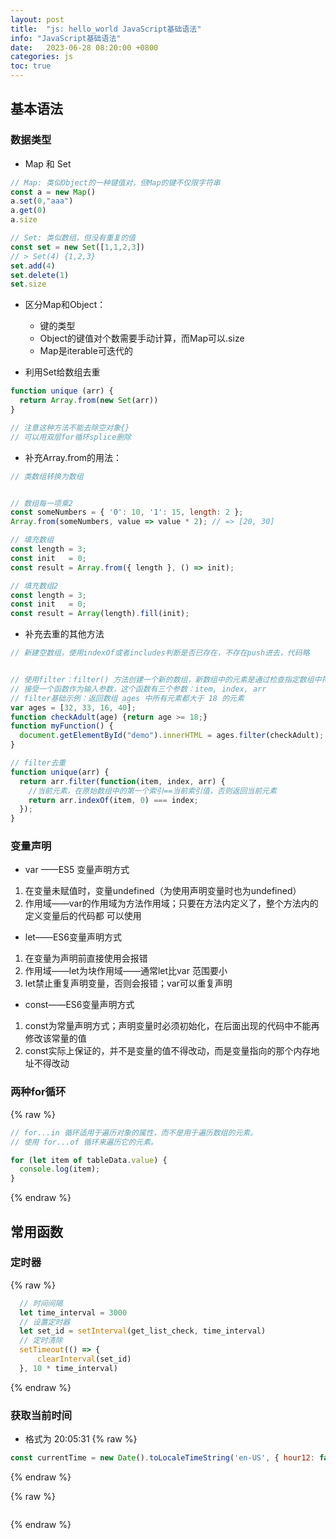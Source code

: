 ```yaml
---
layout: post
title:  "js: hello_world JavaScript基础语法"
info: "JavaScript基础语法"
date:   2023-06-28 08:20:00 +0800
categories: js
toc: true
---
```



## 基本语法


### 数据类型

- Map 和 Set

```js
// Map: 类似Object的一种键值对，但Map的键不仅限字符串
const a = new Map()
a.set(0,"aaa")
a.get(0)
a.size

// Set: 类似数组，但没有重复的值
const set = new Set([1,1,2,3])
// > Set(4) {1,2,3}
set.add(4)
set.delete(1)
set.size
```

- 区分Map和Object：
  - 键的类型
  - Object的键值对个数需要手动计算，而Map可以.size
  - Map是iterable可迭代的


- 利用Set给数组去重

```js
function unique (arr) {
  return Array.from(new Set(arr))
}

// 注意这种方法不能去除空对象{}
// 可以用双层for循环splice删除
```

- 补充Array.from的用法：

```js
// 类数组转换为数组


// 数组每一项乘2
const someNumbers = { '0': 10, '1': 15, length: 2 };
Array.from(someNumbers, value => value * 2); // => [20, 30]

// 填充数组
const length = 3;
const init   = 0;
const result = Array.from({ length }, () => init);

// 填充数组2
const length = 3;
const init   = 0;
const result = Array(length).fill(init);
```

- 补充去重的其他方法

```js
// 新建空数组，使用indexOf或者includes判断是否已存在，不存在push进去，代码略


// 使用filter：filter() 方法创建一个新的数组，新数组中的元素是通过检查指定数组中符合条件的所有元素
// 接受一个函数作为输入参数，这个函数有三个参数：item, index, arr
// filter基础示例：返回数组 ages 中所有元素都大于 18 的元素
var ages = [32, 33, 16, 40];
function checkAdult(age) {return age >= 18;}
function myFunction() {    
  document.getElementById("demo").innerHTML = ages.filter(checkAdult);
}

// filter去重
function unique(arr) {
  return arr.filter(function(item, index, arr) {
    //当前元素，在原始数组中的第一个索引==当前索引值，否则返回当前元素
    return arr.indexOf(item, 0) === index;
  });
}
```



### 变量声明

- var ——ES5 变量声明方式
1. 在变量未赋值时，变量undefined（为使用声明变量时也为undefined）
2. 作用域——var的作用域为方法作用域；只要在方法内定义了，整个方法内的定义变量后的代码都
可以使用

- let——ES6变量声明方式
1. 在变量为声明前直接使用会报错
2. 作用域——let为块作用域——通常let比var 范围要小
3. let禁止重复声明变量，否则会报错；var可以重复声明

- const——ES6变量声明方式
1. const为常量声明方式；声明变量时必须初始化，在后面出现的代码中不能再修改该常量的值
2. const实际上保证的，并不是变量的值不得改动，而是变量指向的那个内存地址不得改动


### 两种for循环

{% raw %}
```js
// for...in 循环适用于遍历对象的属性，而不是用于遍历数组的元素。
// 使用 for...of 循环来遍历它的元素。

for (let item of tableData.value) {
  console.log(item);
}
```
{% endraw %}







## 常用函数

### 定时器
{% raw %}
```js
  // 时间间隔
  let time_interval = 3000
  // 设置定时器
  let set_id = setInterval(get_list_check, time_interval)
  // 定时清除
  setTimeout(() => {
      clearInterval(set_id)
  }, 10 * time_interval)
```
{% endraw %}



### 获取当前时间

- 格式为 20:05:31
{% raw %}
```js
const currentTime = new Date().toLocaleTimeString('en-US', { hour12: false });
```
{% endraw %}




{% raw %}
```js
```
{% endraw %}